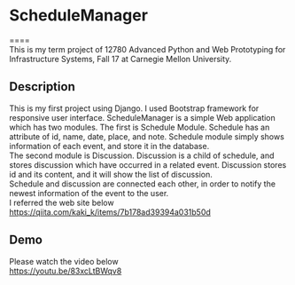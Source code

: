 # ScheduleManager
====  
This is my term project of 12780 Advanced Python and Web Prototyping for Infrastructure Systems, Fall 17 at Carnegie Mellon University.

## Description
This is my first project using Django.  I used Bootstrap framework for responsive user interface.
ScheduleManager is a simple Web application which has two modules. The first is Schedule Module. Schedule has an attribute of id, name, date, place, and note. Schedule module simply shows information of each event, and store it in the database.   
The second module is Discussion. Discussion is a child of schedule, and stores discussion which have occurred in a related event. Discussion stores id and its content, and it will show the list of discussion.   
Schedule and discussion are connected each other, in order to notify the newest information of the event to the user.   
I referred the web site below
https://qiita.com/kaki_k/items/7b178ad39394a031b50d
 

## Demo
Please watch the video below  
https://youtu.be/83xcLtBWqv8
